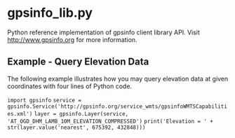 # gpsinfo_lib.py

Python reference implementation of gpsinfo client library API. Visit
http://www.gpsinfo.org for more information.

## Example - Query Elevation Data

The following example illustrates how you may query elevation data at given 
coordinates with four lines of Python code.

`import gpsinfo`
`service = gpsinfo.Service('http://gpsinfo.org/service_wmts/gpsinfoWMTSCapabilities.xml')`
`layer = gpsinfo.Layer(service, 'AT_OGD_DHM_LAMB_10M_ELEVATION_COMPRESSED')`
`print('Elevation = ' + str(layer.value('nearest', 675392, 432848)))`
